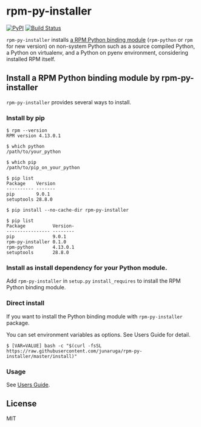 # rpm-py-installer
[![PyPI](https://img.shields.io/pypi/v/rpm-py-installer.svg)](https://pypi.python.org/pypi/rpm-py-installer)
[![Build Status](https://travis-ci.org/junaruga/rpm-py-installer.svg?branch=master)](https://travis-ci.org/junaruga/rpm-py-installer)

`rpm-py-installer` installs [a RPM Python binding module](https://github.com/rpm-software-management/rpm/tree/master/python) (`rpm-python` or `rpm` for new version) on non-system Python such as a source compiled Python, a Python on virtualenv, and  a Python on pyenv environment, considering installed RPM itself.

## Install a RPM Python binding module by rpm-py-installer

`rpm-py-installer` provides several ways to install.

### Install by pip

```
$ rpm --version
RPM version 4.13.0.1

$ which python
/path/to/your_python

$ which pip
/path/to/pip_on_your_python

$ pip list
Package    Version
---------- -------
pip        9.0.1
setuptools 28.8.0

$ pip install --no-cache-dir rpm-py-installer

$ pip list
Package          Version-
---------------- --------
pip              9.0.1
rpm-py-installer 0.1.0
rpm-python       4.13.0.1
setuptools       28.8.0
```

### Install as install dependency for your Python module.

Add `rpm-py-installer` in `setup.py` `install_requires` to install the RPM Python binding module.

### Direct install

If you want to install the Python binding module with `rpm-py-installer` package.

You can set environment variables as options. See Users Guide for detail.

```
$ [VAR=VALUE] bash -c "$(curl -fsSL https://raw.githubusercontent.com/junaruga/rpm-py-installer/master/install)"
```

### Usage

See [Users Guide](docs/users_guide.md).

## License

MIT
